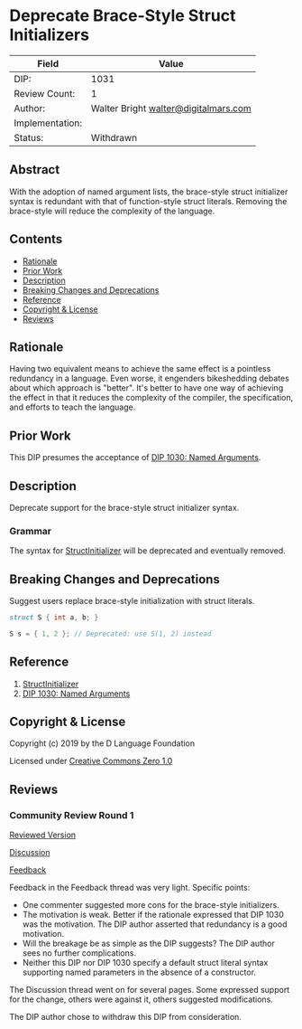 # Deprecate Brace-Style Struct Initializers

| Field           | Value                                                           |
|-----------------|-----------------------------------------------------------------|
| DIP:            | 1031                                                            |
| Review Count:   | 1                                                               |
| Author:         | Walter Bright walter@digitalmars.com                            |
| Implementation: |                                                                 |
| Status:         | Withdrawn                                                       |

## Abstract

With the adoption of named argument lists, the brace-style struct initializer
syntax is redundant with that of function-style struct literals. Removing
the brace-style will reduce the complexity of the language.

## Contents
* [Rationale](#rationale)
* [Prior Work](#prior-work)
* [Description](#description)
* [Breaking Changes and Deprecations](#breaking-changes-and-deprecations)
* [Reference](#reference)
* [Copyright & License](#copyright--license)
* [Reviews](#reviews)

## Rationale

Having two equivalent means to achieve the same effect is a pointless redundancy in a language.
Even worse, it engenders bikeshedding debates about which approach is "better". It's better
to have one way of achieving the effect in that it reduces the complexity of the compiler, the specification,
and efforts to teach the language.

## Prior Work

This DIP presumes the acceptance of [DIP 1030: Named Arguments](https://github.com/dlang/DIPs/blob/846a6ae37f731cd2e17d2249272b07555a4e7400/DIPs/DIP1030.md).

## Description

Deprecate support for the brace-style struct initializer syntax.

### Grammar

The syntax for [StructInitializer](https://dlang.org/spec/declaration.html#StructInitializer)
will be deprecated and eventually removed.

## Breaking Changes and Deprecations

Suggest users replace brace-style initialization with struct literals.

```d
struct S { int a, b; }

S s = { 1, 2 }; // Deprecated: use S(1, 2) instead
```

## Reference

1. [StructInitializer](https://dlang.org/spec/declaration.html#StructInitializer)
2. [DIP 1030: Named Arguments](https://github.com/dlang/DIPs/blob/846a6ae37f731cd2e17d2249272b07555a4e7400/DIPs/DIP1030.md)

## Copyright & License
Copyright (c) 2019 by the D Language Foundation

Licensed under [Creative Commons Zero 1.0](https://creativecommons.org/publicdomain/zero/1.0/legalcode.txt)

## Reviews

### Community Review Round 1

[Reviewed Version](https://github.com/dlang/DIPs/blob/c0c1c9f9665e0bc1db611f4e93e793d64451f763/DIPs/DIP1031.md)

[Discussion](https://forum.dlang.org/post/uivuxsycynvgvslkkzmx@forum.dlang.org)

[Feedback](https://forum.dlang.org/post/iywiuqqmevdghgbyrved@forum.dlang.org)


Feedback in the Feedback thread was very light. Specific points:
* One commenter suggested more cons for the brace-style initializers.
* The motivation is weak. Better if the rationale expressed that DIP 1030 was the motivation. The DIP author asserted that redundancy is a good motivation.
* Will the breakage be as simple as the DIP suggests? The DIP author sees no further complications.
* Neither this DIP nor DIP 1030 specify a default struct literal syntax supporting named parameters in the absence of a constructor.

The Discussion thread went on for several pages. Some expressed support for the change, others were against it, others suggested modifications.

The DIP author chose to withdraw this DIP from consideration.